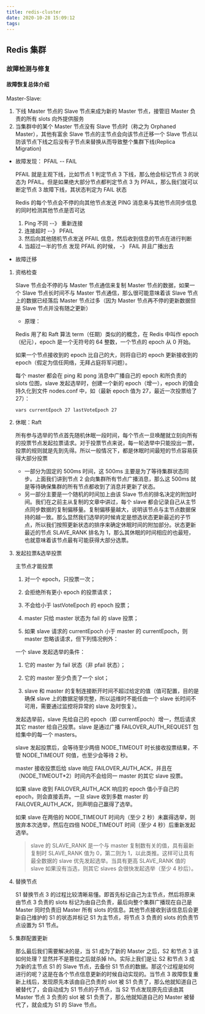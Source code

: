 ```yaml
---
title: redis-cluster
date: 2020-10-28 15:09:12
tags:
---
```


## Redis 集群

### 故障检测与修复

#### 故障恢复总体介绍

Master-Slave:

1. 下线 Master 节点的 Slave 节点来成为新的 Master 节点，接管旧 Master 负责的所有 slots 向外提供服务
2. 当集群中的某个 Master 节点没有 Slave 节点时（称之为 Orphaned Master），其他有富余 Slave 节点的主节点会向该节点迁移一个 Slave 节点以防该节点下线之后没有子节点来替换从而导致整个集群下线(Replica Migration)

- 故障发现： PFAIL -- FAIL

  PFAIL 就是主观下线，比如节点 1 判定节点 3 下线，那么他会标记节点 3 的状态为 PFAIL。但是如果绝大部分节点都判定节点 3 为 PFAIL，那么我们就可以断定节点 3 故障下线，其状态判定为 FAIL 状态

  Redis 的每个节点会不停的向其他节点发送 PING 消息来与其他节点同步信息的同时检测其他节点是否可达

  1. Ping 不同 --》 重新连接
  2. 连接超时 --》 PFAIL
  3. 然后向其他随机节点发送 PFAIL 信息，然后收到信息的节点在进行判断
  4. 当超过一半的节点 发现 PFAIL 的时候， -》 FAIL 并且广播出去

- 故障迁移

1. 资格检查

   Slave 节点会不停的与 Master 节点通信来复制 Master 节点的数据，如果一个 Slave 节点长时间不与 Master 节点通信，那么很可能意味着该 Slave 节点上的数据已经落后 Master 节点过多（因为 Master 节点再不停的更新数据但是 Slave 节点并没有随之更新）

   - 原理：

   Redis 用了和 Raft 算法 term（任期）类似的的概念，在 Redis 中叫作 epoch（纪元），epoch 是一个无符号的 64 整数，一个节点的 epoch 从 0 开始。

   如果一个节点接收到的 epoch 比自己的大，则将自已的 epoch 更新接收到的 epoch（假定为信任网络，无拜占庭将军问题）。

   每个 master 都会在 ping 和 pong 消息中广播自己的 epoch 和所负责的 slots 位图，slave 发起选举时，创建一个新的 epoch（增一），epoch 的值会持久化到文件 nodes.conf 中，如（最新 epoch 值为 27，最近一次投票给了 27）：

   ```
   vars currentEpoch 27 lastVoteEpoch 27
   ```

2. 休眠：Raft

   所有参与选举的节点首先随机休眠一段时间，每个节点一旦唤醒就立刻向所有的投票节点发起拉票请求。对于投票节点来说，每一轮选举中只能投出一票，投票的规则就是先到先得。所以一般情况下，都是休眠时间最短的节点容易获得大部分投票

   - 一部分为固定的 500ms 时间，这 500ms 主要是为了等待集群状态同步。上面我们讲到节点 2 会向集群所有节点广播消息，那么这 500ms 就是等待确保集群的所有节点都收到了消息并更新了状态。
   - 另一部分主要是一个随机的时间加上由该 Slave 节点的排名决定的附加时间。我们在之前主从复制的文章中讲过，每个 slave 都会记录自己从主节点同步数据的复制偏移量。复制偏移量越大，说明该节点与主节点数据保持的越一致。那么显然我们选举的时候肯定是想选状态更新最近的子节点，所以我们按照更新状态的排序来确定休眠时间的附加部分。状态更新最近的节点 SLAVE_RANK 排名为 1，那么其休眠的时间相应的也最短，也就意味着该节点最有可能获得大部分选票。

3. 发起拉票&选举投票

   主节点才能投票

   1. 对一个 epoch，只投票一次；

   2. 会拒绝所有更小 epoch 的投票请求；

   3. 不会给小于 lastVoteEpoch 的 epoch 投票；

   4. master 只给 master 状态为 fail 的 slave 投票；

   5. 如果 slave 请求的 currentEpoch 小于 master 的 currentEpoch，则 master 忽略该请求，但下列情况例外：

   一个 slave 发起选举的条件：

   1. 它的 master 为 fail 状态（非 pfail 状态）；

   2. 它的 master 至少负责了一个 slot；

   3. slave 和 master 的复制连接断开时间不超过给定的值（值可配置，目的是确保 slave 上的数据足够完整，所以运维时不能任由一个 slave 长时间不可用，需要通过监控将异常的 slave 及时恢复）。

   发起选举前，slave 先给自己的 epoch（即 currentEpoch）增一，然后请求其它 master 给自己投票。slave 是通过广播 FAILOVER_AUTH_REQUEST 包给集中的每一个 masters。

   slave 发起投票后，会等待至少两倍 NODE_TIMEOUT 时长接收投票结果，不管 NODE_TIMEOUT 何值，也至少会等待 2 秒。

   master 接收投票后给 slave 响应 FAILOVER_AUTH_ACK，并且在（NODE_TIMEOUT\*2）时间内不会给同一 master 的其它 slave 投票。

   如果 slave 收到 FAILOVER_AUTH_ACK 响应的 epoch 值小于自己的 epoch，则会直接丢弃。一旦 slave 收到多数 master 的 FAILOVER_AUTH_ACK，则声明自己赢得了选举。

   如果 slave 在两倍的 NODE_TIMEOUT 时间内（至少 2 秒）未赢得选举，则放弃本次选举，然后在四倍 NODE_TIMEOUT 时间（至少 4 秒）后重新发起选举。

   > slave 的 SLAVE_RANK 是一个与 master 复制数有关的值，具有最新复制时 SLAVE_RANK 值为 0，第二则为 1，以此类推。这样可让具有最全数据的 slave 优先发起选举。当具有更高 SLAVE_RANK 值的 slave 如果没有当选，则其它 slaves 会很快发起选举（至少 4 秒后）。

4. 替换节点

   S1 替换节点 3 的过程比较清晰易懂。即首先标记自己为主节点，然后将原来由节点 3 负责的 slots 标记为由自己负责，最后向整个集群广播现在自己是 Master 同时负责旧 Master 所有 slots 的信息。其他节点接收到该信息后会更新自己维护的 S1 的状态并标记 S1 为主节点，将节点 3 负责的 slots 的负责节点设置为 S1 节点。

5. 集群配置更新

   那么最后我们需要解决的是，当 S1 成为了新的 Master 之后，S2 和节点 3 该如何处理？显然并不是篡位之后就杀掉 hh。实际上我们是让 S2 和节点 3 成为新的主节点 S1 的 Slave 节点，去备份 S1 节点的数据。那这个过程是如何进行的呢？这是在各个节点信息更新的时候自动实现的。当节点 3 故障恢复重新上线后，发现原先本该由自己负责的 slot 被 S1 负责了，那么他就知道自己被替代了，会自动成为 S1 节点的子节点，当 S2 节点发现原先应该由其 Master 节点 3 负责的 slot 被 S1 负责了，那么他就知道自己的 Master 被替代了，就会成为 S1 的 Slave 节点。
